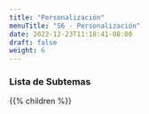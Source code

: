 ```yaml
---
title: "Personalización"
menuTitle: "S6 - Personalización"
date: 2022-12-23T11:18:41-08:00
draft: false
weight: 6
---
```


### Lista de Subtemas
{{% children  %}}
